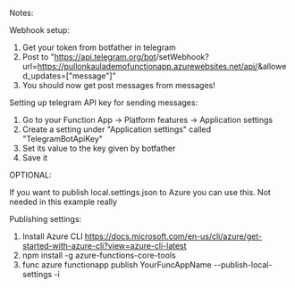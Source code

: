 Notes:

Webhook setup:
1. Get your token from botfather in telegram
2. Post to 
"https://api.telegram.org/bot<token>/setWebhook?url=https://pullonkaulademofunctionapp.azurewebsites.net/api/<endpoint>&allowed_updates=["message"]"
3. You should now get post messages from messages!

Setting up telegram API key for sending messages:
1. Go to your Function App -> Platform features -> Application settings
2. Create a setting under "Application settings" called "TelegramBotApiKey"
3. Set its value to the key given by botfather
4. Save it




OPTIONAL:

If you want to publish local.settings.json to Azure you can use this. Not needed in this example really

Publishing settings:
1. Install Azure CLI https://docs.microsoft.com/en-us/cli/azure/get-started-with-azure-cli?view=azure-cli-latest
2. npm install -g azure-functions-core-tools
3. func azure functionapp publish YourFuncAppName --publish-local-settings -i



